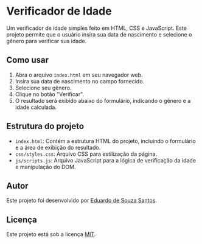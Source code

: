 # Verificador de Idade

Um verificador de idade simples feito em HTML, CSS e JavaScript. Este projeto permite que o usuário insira sua data de nascimento e selecione o gênero para verificar sua idade.

## Como usar

1. Abra o arquivo `index.html` em seu navegador web.
2. Insira sua data de nascimento no campo fornecido.
3. Selecione seu gênero.
4. Clique no botão "Verificar".
5. O resultado será exibido abaixo do formulário, indicando o gênero e a idade calculada.

## Estrutura do projeto

- `index.html`: Contém a estrutura HTML do projeto, incluindo o formulário e a área de exibição do resultado.
- `css/styles.css`: Arquivo CSS para estilização da página.
- `js/scripts.js`: Arquivo JavaScript para a lógica de verificação da idade e manipulação do DOM.

## Autor

Este projeto foi desenvolvido por [Eduardo de Souza Santos](https://github.com/seu-usuario-github).

## Licença

Este projeto está sob a licença [MIT](https://opensource.org/licenses/MIT).
